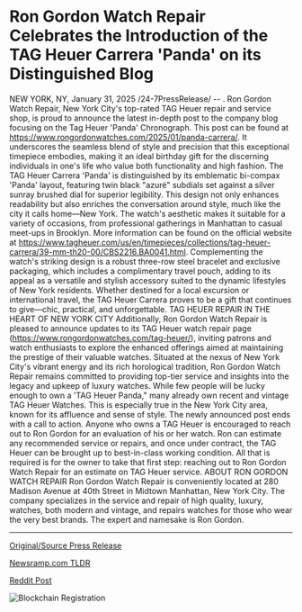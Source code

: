 # Ron Gordon Watch Repair Celebrates the Introduction of the TAG Heuer Carrera 'Panda' on its Distinguished Blog

NEW YORK, NY, January 31, 2025 /24-7PressRelease/ -- . Ron Gordon Watch Repair, New York City's top-rated TAG Heuer repair and service shop, is proud to announce the latest in-depth post to the company blog focusing on the Tag Heuer 'Panda' Chronograph.  This post can be found at https://www.rongordonwatches.com/2025/01/panda-carrera/. It underscores the seamless blend of style and precision that this exceptional timepiece embodies, making it an ideal birthday gift for the discerning individuals in one's life who value both functionality and high fashion.  The TAG Heuer Carrera 'Panda' is distinguished by its emblematic bi-compax 'Panda' layout, featuring twin black "azuré" subdials set against a silver sunray brushed dial for superior legibility. This design not only enhances readability but also enriches the conversation around style, much like the city it calls home—New York. The watch's aesthetic makes it suitable for a variety of occasions, from professional gatherings in Manhattan to casual meet-ups in Brooklyn. More information can be found on the official website at https://www.tagheuer.com/us/en/timepieces/collections/tag-heuer-carrera/39-mm-th20-00/CBS2216.BA0041.html.  Complementing the watch's striking design is a robust three-row steel bracelet and exclusive packaging, which includes a complimentary travel pouch, adding to its appeal as a versatile and stylish accessory suited to the dynamic lifestyles of New York residents. Whether destined for a local excursion or international travel, the TAG Heuer Carrera proves to be a gift that continues to give—chic, practical, and unforgettable.  TAG HEUER REPAIR IN THE HEART OF NEW YORK CITY  Additionally, Ron Gordon Watch Repair is pleased to announce updates to its TAG Heuer watch repair page (https://www.rongordonwatches.com/tag-heuer/), inviting patrons and watch enthusiasts to explore the enhanced offerings aimed at maintaining the prestige of their valuable watches. Situated at the nexus of New York City's vibrant energy and its rich horological tradition, Ron Gordon Watch Repair remains committed to providing top-tier service and insights into the legacy and upkeep of luxury watches.  While few people will be lucky enough to own a 'TAG Heuer Panda," many already own recent and vintage TAG Heuer Watches. This is especially true in the New York City area, known for its affluence and sense of style. The newly announced post ends with a call to action. Anyone who owns a TAG Heuer is encouraged to reach out to Ron Gordon for an evaluation of his or her watch. Ron can estimate any recommended service or repairs, and once under contract, the TAG Heuer can be brought up to best-in-class working condition. All that is required is for the owner to take that first step: reaching out to Ron Gordon Watch Repair for an estimate on TAG Heuer service.  ABOUT RON GORDON WATCH REPAIR  Ron Gordon Watch Repair is conveniently located at 280 Madison Avenue at 40th Street in Midtown Manhattan, New York City. The company specializes in the service and repair of high quality, luxury, watches, both modern and vintage, and repairs watches for those who wear the very best brands. The expert and namesake is Ron Gordon. 

---

[Original/Source Press Release](https://www.24-7pressrelease.com/press-release/519330/ron-gordon-watch-repair-celebrates-the-introduction-of-the-tag-heuer-carrera-panda-on-its-distinguished-blog)
                    

[Newsramp.com TLDR](https://newsramp.com/curated-news/nyc-watch-repair-shop-showcases-tag-heuer-panda-chronograph-in-latest-blog-post/875f99d59ee885fe06f78d9bf5305c15) 

 



[Reddit Post](https://www.reddit.com/r/Business_NewsRamp/comments/1iea6yl/nyc_watch_repair_shop_showcases_tag_heuer_panda/) 



![Blockchain Registration](https://cdn.newsramp.app/24-7PressRelease/qrcode/251/31/urgeZdF6.webp)